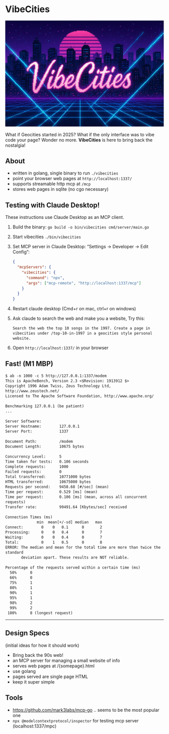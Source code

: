# VibeCities

![VibeCities Header](vibecities-header2.webp)

What if Geocities started in 2025? What if the only interface was to vibe code your page? Wonder no more. **VibeCities** is here to bring back the nostalgia!

## About

- written in golang, single binary to run `./vibecities`
- point your browser web pages at `http://localhost:1337/`
- supports streamable http mcp at `/mcp`
- stores web pages in sqlite (no cgo necessary)

## Testing with Claude Desktop!

These instructions use Claude Desktop as an MCP client.

1. Build the binary: `go build -o bin/vibecities cmd/server/main.go`
1. Start vibecities `./bin/vibecities`
1. Set MCP server in Claude Desktop: “Settings → Developer → Edit Config”:

   ```json
   {
     "mcpServers": {
       "vibecities": {
         "command": "npx",
         "args": ["mcp-remote", "http://localhost:1337/mcp"]
       }
     }
   }
   ```

1. Restart claude desktop (Cmd+r on mac, ctrl+r on windows)
1. Ask claude to search the web and make you a website, Try this:

   ```
   Search the web the top 10 songs in the 1997. Create a page in vibecities under /top-10-in-1997 in a geocities style personal website.
   ```

1. Open `http://localhost:1337/` in your browser

## Fast! (M1 MBP)

```
$ ab -n 1000 -c 5 http://127.0.0.1:1337/modem
This is ApacheBench, Version 2.3 <$Revision: 1913912 $>
Copyright 1996 Adam Twiss, Zeus Technology Ltd, http://www.zeustech.net/
Licensed to The Apache Software Foundation, http://www.apache.org/

Benchmarking 127.0.0.1 (be patient)
...

Server Software:
Server Hostname:        127.0.0.1
Server Port:            1337

Document Path:          /modem
Document Length:        10675 bytes

Concurrency Level:      5
Time taken for tests:   0.106 seconds
Complete requests:      1000
Failed requests:        0
Total transferred:      10771000 bytes
HTML transferred:       10675000 bytes
Requests per second:    9458.68 [#/sec] (mean)
Time per request:       0.529 [ms] (mean)
Time per request:       0.106 [ms] (mean, across all concurrent requests)
Transfer rate:          99491.64 [Kbytes/sec] received

Connection Times (ms)
              min  mean[+/-sd] median   max
Connect:        0    0   0.1      0       2
Processing:     0    0   0.4      0       7
Waiting:        0    0   0.4      0       7
Total:          0    1   0.5      0       8
ERROR: The median and mean for the total time are more than twice the standard
       deviation apart. These results are NOT reliable.

Percentage of the requests served within a certain time (ms)
  50%      0
  66%      0
  75%      1
  80%      1
  90%      1
  95%      1
  98%      2
  99%      2
 100%      8 (longest request)
```

---

## Design Specs

(initial ideas for how it should work)

- Bring back the 90s web!
- an MCP server for managing a small website of info
- serves web pages at /{somepage}.html
- use golang
- pages served are single page HTML
- keep it super simple

## Tools

- https://github.com/mark3labs/mcp-go .. seems to be the most popular one
- `npx @modelcontextprotocol/inspector` for testing mcp server (localhost:1337/mpc)
